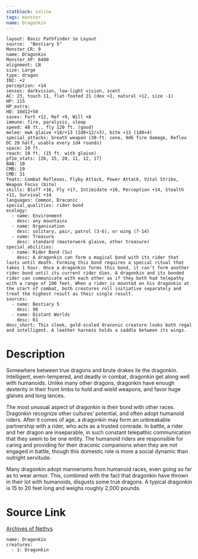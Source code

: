 ```yaml
---
statblock: inline
tags: monster
name: Dragonkin
---
```

```statblock
layout: Basic Pathfinder 1e Layout
source:  "Bestiary 5"
Monster_CR: 9
name: Dragonkin
Monster_XP: 6400
alignment: LN
size: Large
type: dragon
INI: +2
perception: +14
senses: darkvision, low-light vision, scent
AC: 23, touch 11, flat-footed 21 (dex +2, natural +12, size -1)
HP: 115
HP_extra: 
HD: 10d12+50
saves: Fort +12, Ref +9, Will +8
immune: fire, paralysis, sleep
speed: 40 ft., fly 120 ft. (good)
melee: mwk glaive +18/+13 (2d8+12/×3), bite +13 (1d8+4)
special_attacks: breath weapon (30-ft. cone, 9d6 fire damage, Reflex DC 20 half, usable every 1d4 rounds)
space: 10 ft.
reach: 10 ft. (15 ft. with glaive)
pf1e_stats: [26, 15, 20, 11, 12, 17]
BAB: 10
CMB: 19
CMD: 31
feats: Combat Reflexes, Flyby Attack, Power Attack, Vital Strike, Weapon Focus (bite)
skills: Bluff +16, Fly +17, Intimidate +16, Perception +14, Stealth +11, Survival +14
languages: Common, Draconic
special_qualities: rider bond
ecology:
  - name: Environment
    desc: any mountains
  - name: Organisation
    desc: solitary, pair, patrol (3-6), or wing (7-14)
  - name: Treasure
    desc: standard (masterwork glaive, other treasure)
special_abilities:
  - name: Rider Bond (Su)
    desc: A dragonkin can form a magical bond with its rider that lasts until death. Forming this bond requires a special ritual that takes 1 hour. Once a dragonkin forms this bond, it can’t form another rider bond until its current rider dies. A dragonkin and its bonded rider can communicate with each other as if they both had telepathy with a range of 100 feet. When a rider is mounted on his dragonkin at the start of combat, both creatures roll initiative separately and treat the highest result as their single result.
sources:
  - name: Bestiary 5
    desc: 98
  - name: Distant Worlds
    desc: 61
desc_short: This sleek, gold-scaled draconic creature looks both regal and intelligent. A leather harness holds a saddle between its wings.
```
# Description
Somewhere between true dragons and brute drakes lie the dragonkin. Intelligent, even-tempered, and deadly in combat, dragonkin get along well with humanoids. Unlike many other dragons, dragonkin have enough dexterity in their front limbs to hold and wield weapons, and favor huge glaives and long lances.

The most unusual aspect of dragonkin is their bond with other races. Dragonkin recognize other cultures’ potential, and often adopt humanoid riders. After it comes of age, a dragonkin may form an unbreakable partnership with a rider, who acts as a trusted comrade. In battle, a rider and her dragon are inseparable, in such constant telepathic communication that they seem to be one entity. The humanoid riders are responsible for caring and providing for their draconic companions when they are not engaged in battle, though this domestic role is more a social dynamic than outright servitude.

Many dragonkin adopt mannerisms from humanoid races, even going so far as to wear armor. This, combined with the fact that dragonkin have thrown in their lot with humanoids, disgusts some true dragons. A typical dragonkin is 15 to 20 feet long and weighs roughly 2,000 pounds.
# Source Link
[Archives of Nethys](https://aonprd.com/MonsterDisplay.aspx?ItemName=Dragonkin)
```encounter-table
name: Dragonkin
creatures:
  - 1: Dragonkin
```
